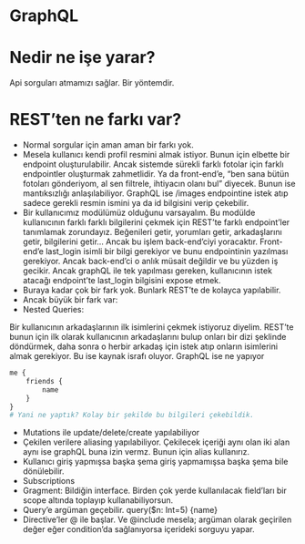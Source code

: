 # GraphQL

# Nedir ne işe yarar?

Api sorguları atmamızı sağlar. Bir yöntemdir.

# REST’ten ne farkı var?

- Normal sorgular için aman aman bir farkı yok.
- Mesela kullanıcı kendi profil resmini almak istiyor. Bunun için elbette bir endpoint oluşturulabilir. Ancak sistemde sürekli farklı fotolar için farklı endpointler oluşturmak zahmetlidir. Ya da front-end’e, “ben sana bütün fotoları gönderiyom, al sen filtrele, ihtiyacın olanı bul” diyecek. Bunun ise mantıksızlığı anlaşılabiliyor. GraphQL ise /images endpointine istek atıp sadece gerekli resmin ismini ya da id bilgisini verip çekebilir.
- Bir kullanıcımız modülümüz olduğunu varsayalım. Bu modülde kullanıcının farklı farklı bilgilerini çekmek için REST’te farklı endpoint’ler tanımlamak zorundayız. Beğenileri getir, yorumları getir, arkadaşlarını getir, bilgilerini getir...
Ancak bu işlem back-end’ciyi yoracaktır. Front-end’e last_login isimli bir bilgi gerekiyor ve bunu endpointinin yazılması gerekiyor. Ancak back-end’ci o anlık müsait değildir ve bu yüzden iş gecikir. Ancak graphQL ile tek yapılması gereken, kullanıcının istek atacağı endpoint’te last_login bilgisini expose etmek.
- Buraya kadar çok bir fark yok. Bunlark REST’te de kolayca yapılabilir.
- Ancak büyük bir fark var:
- Nested Queries:

Bir kullanıcının arkadaşlarının ilk isimlerini çekmek istiyoruz diyelim. REST’te bunun için ilk olarak kullanıcının arkadaşlarını bulup onları bir dizi şeklinde döndürmek, daha sonra o herbir arkadaş için istek atıp onların isimlerini almak gerekiyor. Bu ise kaynak israfı oluyor. GraphQL ise ne yapıyor

```graphql
me {
	friends {
		name
	}
}
# Yani ne yaptık? Kolay bir şekilde bu bilgileri çekebildik.
```

- Mutations ile update/delete/create yapılabiliyor
- Çekilen verilere aliasing yapılabiliyor. Çekilecek içeriği aynı olan iki alan aynı ise graphQL buna izin vermz. Bunun için alias kullanırız.
- Kullanıcı giriş yapmışsa başka şema giriş yapmamışsa başka şema bile dönülebilir.
- Subscriptions
- Gragment: Bildiğin interface. Birden çok yerde kullanılacak field’ları bir scope altında toplayıp kullanabiliyorsun.
- Query’e argüman geçebilir. query($n: Int=5) {name}
- Directive’ler @ ile başlar. Ve @include mesela; argüman olarak geçirilen değer eğer condition’da sağlanıyorsa içerideki sorguyu yapar.